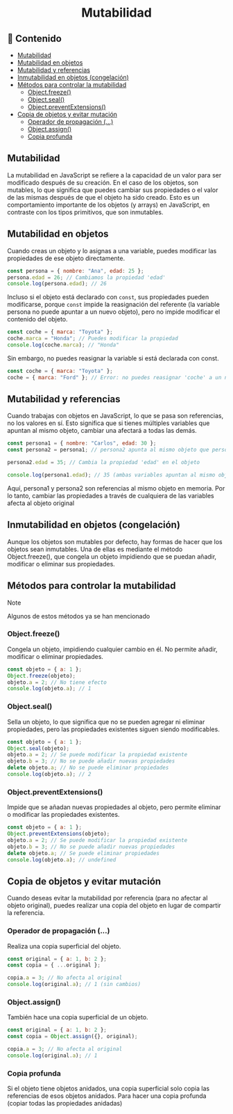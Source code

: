 <h1 align='center'>Mutabilidad</h1>

<h2>📑 Contenido</h2>

- [Mutabilidad](#mutabilidad)
- [Mutabilidad en objetos](#mutabilidad-en-objetos)
- [Mutabilidad y referencias](#mutabilidad-y-referencias)
- [Inmutabilidad en objetos (congelación)](#inmutabilidad-en-objetos-congelación)
- [Métodos para controlar la mutabilidad](#métodos-para-controlar-la-mutabilidad)
  - [Object.freeze()](#objectfreeze)
  - [Object.seal()](#objectseal)
  - [Object.preventExtensions()](#objectpreventextensions)
- [Copia de objetos y evitar mutación](#copia-de-objetos-y-evitar-mutación)
  - [Operador de propagación (...)](#operador-de-propagación-)
  - [Object.assign()](#objectassign)
  - [Copia profunda](#copia-profunda)

## Mutabilidad

La mutabilidad en JavaScript se refiere a la capacidad de un valor para ser modificado después de su creación. En el caso de los objetos, son mutables, lo que significa que puedes cambiar sus propiedades o el valor de las mismas después de que el objeto ha sido creado. Esto es un comportamiento importante de los objetos (y arrays) en JavaScript, en contraste con los tipos primitivos, que son inmutables.

## Mutabilidad en objetos

Cuando creas un objeto y lo asignas a una variable, puedes modificar las propiedades de ese objeto directamente.

```js
const persona = { nombre: "Ana", edad: 25 };
persona.edad = 26; // Cambiamos la propiedad 'edad'
console.log(persona.edad); // 26
```

Incluso si el objeto está declarado con `const`, sus propiedades pueden modificarse, porque `const` impide la reasignación del referente (la variable persona no puede apuntar a un nuevo objeto), pero no impide modificar el contenido del objeto.

```js
const coche = { marca: "Toyota" };
coche.marca = "Honda"; // Puedes modificar la propiedad
console.log(coche.marca); // "Honda"
```

Sin embargo, no puedes reasignar la variable si está declarada con const.

```js
const coche = { marca: "Toyota" };
coche = { marca: "Ford" }; // Error: no puedes reasignar 'coche' a un nuevo objeto
```

## Mutabilidad y referencias

Cuando trabajas con objetos en JavaScript, lo que se pasa son referencias, no los valores en sí. Esto significa que si tienes múltiples variables que apuntan al mismo objeto, cambiar una afectará a todas las demás.

```js
const persona1 = { nombre: "Carlos", edad: 30 };
const persona2 = persona1; // persona2 apunta al mismo objeto que persona1

persona2.edad = 35; // Cambia la propiedad 'edad' en el objeto

console.log(persona1.edad); // 35 (ambas variables apuntan al mismo objeto)
```

Aquí, persona1 y persona2 son referencias al mismo objeto en memoria. Por lo tanto, cambiar las propiedades a través de cualquiera de las variables afecta al objeto original

## Inmutabilidad en objetos (congelación)

Aunque los objetos son mutables por defecto, hay formas de hacer que los objetos sean inmutables. Una de ellas es mediante el método Object.freeze(), que congela un objeto impidiendo que se puedan añadir, modificar o eliminar sus propiedades.

## Métodos para controlar la mutabilidad

> [!NOTE]
> Algunos de estos métodos ya se han mencionado

### Object.freeze()

Congela un objeto, impidiendo cualquier cambio en él. No permite añadir, modificar o eliminar propiedades.

```js
const objeto = { a: 1 };
Object.freeze(objeto);
objeto.a = 2; // No tiene efecto
console.log(objeto.a); // 1
```

### Object.seal()

Sella un objeto, lo que significa que no se pueden agregar ni eliminar propiedades, pero las propiedades existentes siguen siendo modificables.

```js
const objeto = { a: 1 };
Object.seal(objeto);
objeto.a = 2; // Se puede modificar la propiedad existente
objeto.b = 3; // No se puede añadir nuevas propiedades
delete objeto.a; // No se puede eliminar propiedades
console.log(objeto.a); // 2
```

### Object.preventExtensions()

Impide que se añadan nuevas propiedades al objeto, pero permite eliminar o modificar las propiedades existentes.

```js
const objeto = { a: 1 };
Object.preventExtensions(objeto);
objeto.a = 2; // Se puede modificar la propiedad existente
objeto.b = 3; // No se puede añadir nuevas propiedades
delete objeto.a; // Se puede eliminar propiedades
console.log(objeto.a); // undefined
```

## Copia de objetos y evitar mutación

Cuando deseas evitar la mutabilidad por referencia (para no afectar al objeto original), puedes realizar una copia del objeto en lugar de compartir la referencia.

### Operador de propagación (...)

Realiza una copia superficial del objeto.

```js
const original = { a: 1, b: 2 };
const copia = { ...original };

copia.a = 3; // No afecta al original
console.log(original.a); // 1 (sin cambios)
```

### Object.assign()

También hace una copia superficial de un objeto.

```js
const original = { a: 1, b: 2 };
const copia = Object.assign({}, original);

copia.a = 3; // No afecta al original
console.log(original.a); // 1
```

### Copia profunda

Si el objeto tiene objetos anidados, una copia superficial solo copia las referencias de esos objetos anidados. Para hacer una copia profunda (copiar todas las propiedades anidadas)
